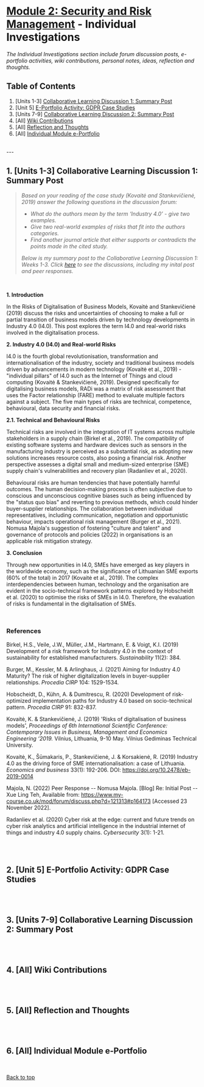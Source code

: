 # [Module 2: Security and Risk Management](/e-Portfolio/m2_index) - Individual Investigations

*The Individual Investigations section include forum discussion posts, e-portfolio activities, wiki contributions, personal notes, ideas, reflection and thoughts.*


## Table of Contents
1. [Units 1-3] [Collaborative Learning Discussion 1: Summary Post](#1-units-1-3-collaborative-learning-discussion-1-summary-post)
2. [Unit 5] [E-Portfolio Activity: GDPR Case Studies](#2-unit-5-e-portfolio-activity-gdpr-case-studies)
3. [Units 7-9] [Collaborative Learning Discussion 2: Summary Post](#3-units-7-9-collaborative-learning-discussion-2-summary-post)
4. [All] [Wiki Contributions](#4-all-wiki-contributions)
5. [All] [Reflection and Thoughts](#5-all-reflection-and-thoughts)
6. [All] [Individual Module e-Portfolio](#6-all-individual-module-e-portfolio)

<br>
---

## 1. [Units 1-3] Collaborative Learning Discussion 1: Summary Post

<blockquote>
    <i>
    Based on your reading of the case study (Kovaitė and Stankevičienė, 2019) answer the following questions in the discussion forum:
    <ul>
        <li>What do the authors mean by the term ‘Industry 4.0’ - give two examples.</li>
        <li>Give two real-world examples of risks that fit into the authors categories.</li>
        <li>Find another journal article that either supports or contradicts the points made in the cited study.</li>
    </ul>
    Below is my summary post to the Collaborative Learning Discussion 1: Weeks 1-3. Click <a href="https://www.my-course.co.uk/mod/forum/view.php?id=702659">here</a> to see the discussions, including my inital post and peer responses.
    </i>
</blockquote>

<br>


**1. Introduction**

In the Risks of Digitalisation of Business Models, Kovaitė and Stankevičienė (2019) discuss the risks and uncertainties of choosing to make a full or partial transition of business models driven by technology developments in Industry 4.0 (I4.0). This post explores the term I4.0 and real-world risks involved in the digitalisation process.

**2. Industry 4.0 (I4.0) and Real-world Risks**

I4.0 is the fourth global revolutionisation, transformation and internationalisation of the industry, society and traditional business models driven by advancements in modern technology (Kovaitė et al., 2019) - "individual pillars" of I4.0 such as the Internet of Things and cloud computing (Kovaitė & Stankevičienė, 2019). Designed specifically for digitalising business models, RADi was a matrix of risk assessment that uses the Factor relationship (FARE) method to evaluate multiple factors against a subject. The five main types of risks are technical, competence, behavioural, data security and financial risks.

**2.1. Technical and Behavioural Risks**

Technical risks are involved in the integration of IT systems across multiple stakeholders in a supply chain (Birkel et al., 2019). The compatibility of existing software systems and hardware devices such as sensors in the manufacturing industry is perceived as a substantial risk, as adopting new solutions increases resource costs, also posing a financial risk. Another perspective assesses a digital small and medium-sized enterprise (SME) supply chain's vulnerabilities and recovery plan (Radanliev et al., 2020).

Behavioural risks are human tendencies that have potentially harmful outcomes. The human decision-making process is often subjective due to conscious and unconscious cognitive biases such as being influenced by the "status quo bias" and reverting to previous methods, which could hinder buyer-supplier relationships. The collaboration between individual representatives, including communication, negotiation and opportunistic behaviour, impacts operational risk management (Burger et al., 2021). Nomusa Majola's suggestion of fostering "culture and talent" and governance of protocols and policies (2022) in organisations is an applicable risk mitigation strategy.

**3. Conclusion**

Through new opportunities in I4.0, SMEs have emerged as key players in the worldwide economy, such as the significance of Lithuanian SME exports (60% of the total) in 2017 (Kovaitė et al., 2019). The complex interdependencies between human, technology and the organisation are evident in the socio-technical framework patterns explored by Hobscheidt et al. (2020) to optimise the risks of SMEs in I4.0. Therefore, the evaluation of risks is fundamental in the digitalisation of SMEs.

<br>

### **References**
Birkel, H.S., Veile, J.W., Müller, J.M., Hartmann, E. & Voigt, K.I. (2019) Development of a risk framework for Industry 4.0 in the context of sustainability for established manufacturers. *Sustainability* 11(2): 384.

Burger, M., Kessler, M. & Arlinghaus, J. (2021) Aiming for Industry 4.0 Maturity? The risk of higher digitalization levels in buyer-supplier relationships. *Procedia CIRP* 104: 1529-1534.

Hobscheidt, D., Kühn, A. & Dumitrescu, R. (2020) Development of risk-optimized implementation paths for Industry 4.0 based on socio-technical pattern. *Procedia CIRP* 91: 832-837.

Kovaitė, K. & Stankevičienė, J. (2019) 'Risks of digitalisation of business models', *Proceedings of 6th International Scientific Conference: Contemporary Issues in Business, Management and Economics Engineering ‘2019.* Vilnius, Lithuania, 9-10 May. Vilnius Gediminas Technical University.

Kovaitė, K., Šūmakaris, P., Stankevičienė, J. & Korsakienė, R. (2019) Industry 4.0 as the driving force of SME internationalisation: a case of Lithuania. *Economics and business* 33(1): 192-206. DOI: https://doi.org/10.2478/eb-2019-0014

Majola, N. (2022) Peer Response -- Nomusa Majola. [Blog] Re: Initial Post -- Xue Ling Teh, Available from: https://www.my-course.co.uk/mod/forum/discuss.php?d=121313#p164173 [Accessed 23 November 2022].

Radanliev et al. (2020) Cyber risk at the edge: current and future trends on cyber risk analytics and artificial intelligence in the industrial internet of things and industry 4.0 supply chains. *Cybersecurity* 3(1): 1-21.

<br><br>

## 2. [Unit 5] E-Portfolio Activity: GDPR Case Studies

<br><br>

## 3. [Units 7-9] Collaborative Learning Discussion 2: Summary Post

<br><br>

## 4. [All] Wiki Contributions

<br><br>

## 5. [All] Reflection and Thoughts

<br><br>

## 6. [All] Individual Module e-Portfolio

<br>

[Back to top](#module-2-security-and-risk-management---individual-investigations)